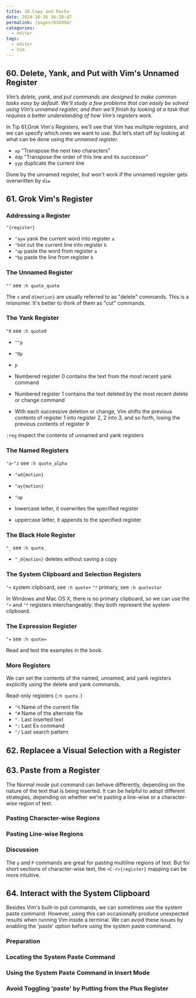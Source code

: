 ```yaml
---
title: 10.Copy and Paste
date: 2024-10-26 16:20:47
permalink: /pages/61699d/
categories: 
  - editor
tags: 
  - editor
  - Vim
---
```


## 60. Delete, Yank, and Put with Vim's Unnamed Register

_Vim’s delete, yank, and put commands are designed to make common tasks easy by default. We’ll study a few problems that can easily be solved using Vim’s unnamed register, and then we’ll finish by looking at a task that requires a better understanding of how Vim’s registers work._

In Tip 61,Grok Vim's Registers, we’ll see that Vim has multiple registers, and we can specify which ones we want to use. But let’s start off by looking at what can be done using the _unnamed register_.

- `xp` "Transpose the next two characters"
- `ddp` "Transpose the order of this line and its successor"
- `yyp` duplicate the current line

Done by the unnamed register, but won't work if the unnamed register gets overwritten by `diw`

## 61. Grok Vim's Register

### Addressing a Register

`"{register}`

- `"ayw` yank the current word into register `a`
- `"bdd` cut the current line into register `b`
- `"ap` paste the word from register `a`
- `"bp` paste the line from register `b`

### The Unnamed Register

`""` see `:h quote_quote`

The `x` and `d{motion}` are usually referred to as "delete" commands. This is a misnomer. It's better to think of them as "cut" commands.

### The Yank Register

`"0` see `:h quote0`

- `""p`
- `"0p`
- `p`

- Numbered register 0 contains the text from the most recent yank command
- Numbered register 1 contains the text deleted by the most recent delete or change command
- With each successive deletion or change, Vim shifts the previous contents of register 1 into register 2, 2 into 3, and so forth, losing the previous contents of register 9

`:reg` inspect the contents of unnamed and yank registers

### The Named Registers

`"a`-`"z` see `:h quote_alpha`

- `"ad{motion}`
- `"ay{motion}`
- `"ap`

- lowercase letter, it overwrites the specified register
- uppercase letter, it appends to the specified register

### The Black Hole Register

`"_` see `:h quote_`

- `"_d{motion}` deletes without saving a copy

### The System Clipboard and Selection Registers

`"+` system clipboard, see `:h quote+`
`"*` primary, see `:h quotestar`

In Windows and Mac OS X, there is no primary clipboard, so we can use the `"+` and `"*` registers interchangeably: they both represent the system clipboard.

### The Expression Register

`"=` see `:h quote=`

Read and test the examples in the book.

### More Registers

We can set the contents of the named, unnamed, and yank registers explicitly using the delete and yank commands.

Read-only registers (`:h quote.`)

- `"%` Name of the current file
- `"#` Name of the alternate file
- `".` Last inserted text
- `":` Last Ex command
- `"/` Last search pattern

## 62. Replacee a Visual Selection with a Register

## 63. Paste from a Register

The Normal mode put command can behave differently, depending on the nature of the text that is being inserted. It can be helpful to adopt different strategies, depending on whether we're pasting a line-wise or a character-wise region of text.

### Pasting Character-wise Regions

### Pasting Line-wise Regions

### Discussion

The `p` and `P` commands are great for pasting multiline regions of text. But for short sections of character-wise text, the `<C-r>{register}` mapping can be more intuitive.

## 64. Interact with the System Clipboard

Besides Vim's built-in put commands, we can sometimes use the system paste command. However, using this can occasionally produce unexpected results when running Vim inside a terminal. We can avoid these issues by enabling the 'paste' option before using the system paste command.

### Preparation

### Locating the System Paste Command

### Using the System Paste Command in Insert Mode

### Avoid Toggling 'paste' by Putting from the Plus Register
